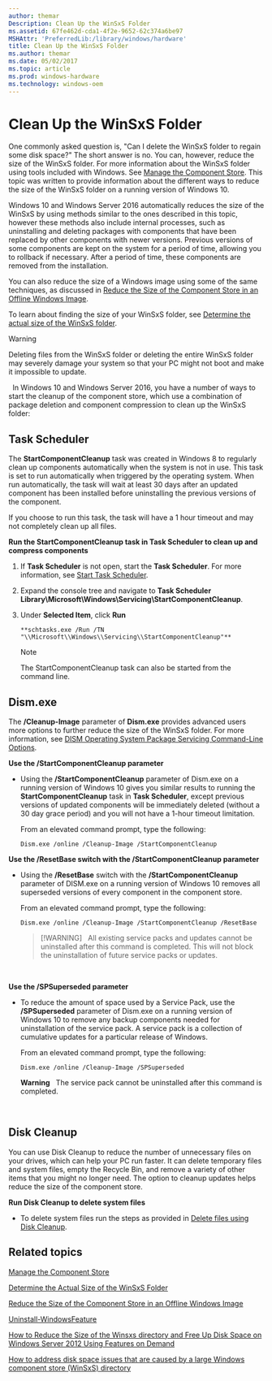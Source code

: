 ```yaml
---
author: themar
Description: Clean Up the WinSxS Folder
ms.assetid: 67fe462d-cda1-4f2e-9652-62c374a6be97
MSHAttr: 'PreferredLib:/library/windows/hardware'
title: Clean Up the WinSxS Folder
ms.author: themar
ms.date: 05/02/2017
ms.topic: article
ms.prod: windows-hardware
ms.technology: windows-oem
---
```


# Clean Up the WinSxS Folder


One commonly asked question is, "Can I delete the WinSxS folder to regain some disk space?" The short answer is no. You can, however, reduce the size of the WinSxS folder. For more information about the WinSxS folder using tools included with Windows. See [Manage the Component Store](manage-the-component-store.md). This topic was written to provide information about the different ways to reduce the size of the WinSxS folder on a running version of Windows 10.

Windows 10 and Windows Server 2016 automatically reduces the size of the WinSxS by using methods similar to the ones described in this topic, however these methods also include internal processes, such as uninstalling and deleting packages with components that have been replaced by other components with newer versions. Previous versions of some components are kept on the system for a period of time, allowing you to rollback if necessary. After a period of time, these components are removed from the installation.

You can also reduce the size of a Windows image using some of the same techniques, as discussed in [Reduce the Size of the Component Store in an Offline Windows Image](reduce-the-size-of-the-component-store-in-an-offline-windows-image.md).

To learn about finding the size of your WinSxS folder, see [Determine the actual size of the WinSxS folder](determine-the-actual-size-of-the-winsxs-folder.md).

> [!WARNING]
> Deleting files from the WinSxS folder or deleting the entire WinSxS folder may severely damage your system so that your PC might not boot and make it impossible to update.

 
In Windows 10 and Windows Server 2016, you have a number of ways to start the cleanup of the component store, which use a combination of package deletion and component compression to clean up the WinSxS folder:


## <span id="Task_Scheduler"></span><span id="task_scheduler"></span><span id="TASK_SCHEDULER"></span>Task Scheduler


The **StartComponentCleanup** task was created in Windows 8 to regularly clean up components automatically when the system is not in use. This task is set to run automatically when triggered by the operating system. When run automatically, the task will wait at least 30 days after an updated component has been installed before uninstalling the previous versions of the component.

If you choose to run this task, the task will have a 1 hour timeout and may not completely clean up all files.

**Run the StartComponentCleanup task in Task Scheduler to clean up and compress components**

1.  If **Task Scheduler** is not open, start the **Task Scheduler**. For more information, see [Start Task Scheduler](http://technet.microsoft.com/library/cc721931.aspx).

2.  Expand the console tree and navigate to **Task Scheduler Library\\Microsoft\\Windows\\Servicing\\StartComponentCleanup**.

3.  Under **Selected Item**, click **Run**

    ```
    **schtasks.exe /Run /TN "\\Microsoft\\Windows\\Servicing\\StartComponentCleanup"**
    ```
    > [!NOTE]
    > The StartComponentCleanup task can also be started from the command line.

## <span id="dism.exe"></span><span id="DISM.EXE"></span>Dism.exe

The **/Cleanup-Image** parameter of **Dism.exe** provides advanced users more options to further reduce the size of the WinSxS folder. For more information, see [DISM Operating System Package Servicing Command-Line Options](dism-operating-system-package-servicing-command-line-options.md).

**Use the /StartComponentCleanup parameter**

-   Using the **/StartComponentCleanup** parameter of Dism.exe on a running version of Windows 10 gives you similar results to running the **StartComponentCleanup** task in **Task Scheduler**, except previous versions of updated components will be immediately deleted (without a 30 day grace period) and you will not have a 1-hour timeout limitation.

    From an elevated command prompt, type the following:

    ```
    Dism.exe /online /Cleanup-Image /StartComponentCleanup
    ```

**Use the /ResetBase switch with the /StartComponentCleanup parameter**

-   Using the **/ResetBase** switch with the **/StartComponentCleanup** parameter of DISM.exe on a running version of Windows 10 removes all superseded versions of every component in the component store.

    From an elevated command prompt, type the following:

    ```
    Dism.exe /online /Cleanup-Image /StartComponentCleanup /ResetBase
    ```

    > [!WARNING]  
    > All existing service packs and updates cannot be uninstalled after this command is completed. This will not block the uninstallation of future service packs or updates.

     

**Use the /SPSuperseded parameter**

-   To reduce the amount of space used by a Service Pack, use the **/SPSuperseded** parameter of Dism.exe on a running version of Windows 10 to remove any backup components needed for uninstallation of the service pack. A service pack is a collection of cumulative updates for a particular release of Windows.

    From an elevated command prompt, type the following:

    ```
    Dism.exe /online /Cleanup-Image /SPSuperseded
    ```

    **Warning**  
    The service pack cannot be uninstalled after this command is completed.

     

## <span id="Disk_Cleanup"></span><span id="disk_cleanup"></span><span id="DISK_CLEANUP"></span>Disk Cleanup


You can use Disk Cleanup to reduce the number of unnecessary files on your drives, which can help your PC run faster. It can delete temporary files and system files, empty the Recycle Bin, and remove a variety of other items that you might no longer need. The option to cleanup updates helps reduce the size of the component store.

**Run Disk Cleanup to delete system files**

-   To delete system files run the steps as provided in [Delete files using Disk Cleanup](http://go.microsoft.com/fwlink/p/?LinkId=698648).

## <span id="related_topics"></span>Related topics


[Manage the Component Store](manage-the-component-store.md)

[Determine the Actual Size of the WinSxS Folder](determine-the-actual-size-of-the-winsxs-folder.md)

[Reduce the Size of the Component Store in an Offline Windows Image](reduce-the-size-of-the-component-store-in-an-offline-windows-image.md)

[Uninstall-WindowsFeature](http://technet.microsoft.com/library/jj205471.aspx)

[How to Reduce the Size of the Winsxs directory and Free Up Disk Space on Windows Server 2012 Using Features on Demand](http://blogs.technet.com/b/askpfeplat/archive/2013/02/24/how-to-reduce-the-size-of-the-winsxs-directory-and-free-up-disk-space-on-windows-server-2012-using-features-on-demand.aspx)

[How to address disk space issues that are caused by a large Windows component store (WinSxS) directory](http://support.microsoft.com/kb/2795190)

 

 






